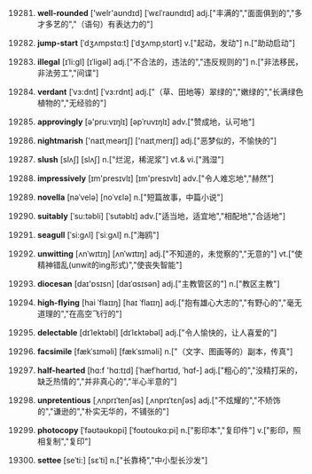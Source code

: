 19281. **well-rounded**
['welr'aʊndɪd]  [ˈwɛlˈraʊndɪd]
adj.["丰满的","面面俱到的","多才多艺的","（语句）有表达力的"]  

19282. **jump-start**
[ˈdʒʌmpstɑ:t]  [ˈdʒʌmpˌstɑrt]
v.["起动，发动"]  n.["助动启动"]  

19283. **illegal**
[ɪˈli:gl]  [ɪˈliɡəl]
adj.["不合法的，违法的","违反规则的"]  n.["非法移民，非法劳工","间谍"]  

19284. **verdant**
[ˈvɜ:dnt]  [ˈvɜ:rdnt]
adj.["（草、田地等）翠绿的","嫩绿的","长满绿色植物的","无经验的"]  

19285. **approvingly**
[ə'pru:vɪŋlɪ]  [əpˈruvɪŋlɪ]
adv.["赞成地，认可地"]  

19286. **nightmarish**
['naɪtˌmeərɪʃ]  ['naɪtˌmerɪʃ]
adj.["恶梦似的，不愉快的"]  

19287. **slush**
[slʌʃ]  [slʌʃ]
n.["烂泥，稀泥浆"]  vt.& vi.["溅湿"]  

19288. **impressively**
[ɪm'presɪvlɪ]  [ɪm'presɪvlɪ]
adv.["令人难忘地","赫然"]  

19289. **novella**
[nəˈvelə]  [noˈvɛlə]
n.["短篇故事，中篇小说"]  

19290. **suitably**
[ˈsu:təbli]  [ˈsutəblɪ]
adv.["适当地，适宜地","相配地","合适地"]  

19291. **seagull**
[ˈsi:gʌl]  [ˈsiːɡʌl]
n.["海鸥"]  

19292. **unwitting**
[ʌnˈwɪtɪŋ]  [ʌnˈwɪtɪŋ]
adj.["不知道的，未觉察的","无意的"]  vt.["使精神错乱(unwit的ing形式)","使丧失智能"]  

19293. **diocesan**
[daɪ'ɒsɪsn]  [daɪˈɑsɪsən]
adj.["主教管区的"]  n.["教区主教"]  

19294. **high-flying**
[hai ˈflaɪɪŋ]  [haɪ ˈflaɪɪŋ]
adj.["抱有雄心大志的","有野心的","毫无道理的","在高空飞行的"]  

19295. **delectable**
[dɪˈlektəbl]  [dɪˈlɛktəbəl]
adj.["令人愉快的，让人喜爱的"]  

19296. **facsimile**
[fækˈsɪməli]  [fækˈsɪməli]
n.["（文字、图画等的）副本，传真"]  

19297. **half-hearted**
[hɑ:f 'hɑ:tɪd]  [ˈhæfˈhɑrtɪd, ˈhɑf-]
adj.["粗心的","没精打采的，缺乏热情的","并非真心的","半心半意的"]  

19298. **unpretentious**
[ˌʌnprɪˈtenʃəs]  [ˌʌnprɪˈtɛnʃəs]
adj.["不炫耀的","不矫饰的","谦逊的","朴实无华的，不铺张的"]  

19299. **photocopy**
[ˈfəʊtəʊkɒpi]  [ˈfoʊtoʊkɑ:pi]
n.["影印本","复印件"]  v.["影印，照相复制","复印"]  

19300. **settee**
[seˈti:]  [sɛˈti]
n.["长靠椅","中小型长沙发"]  

